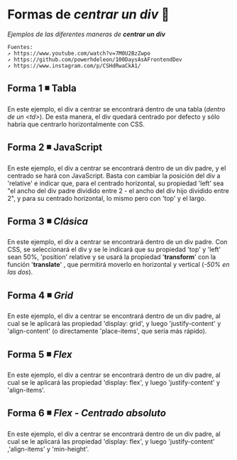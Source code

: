 # Formas de *centrar un div* 🤡

_Ejemplos de las diferentes maneras de **centrar un div**_

```text
Fuentes:
↗ https://www.youtube.com/watch?v=7M0U2BzZwpo
↗ https://github.com/powerhdeleon/100DaysAsAFrontendDev
↗ https://www.instagram.com/p/CSHdRwaCkA1/
```

## Forma 1 ◾ Tabla

En este ejemplo, el div a centrar se encontrará dentro de una tabla (_dentro de un \<td>_). De esta manera, el div quedará centrado por defecto y sólo habría que centrarlo horizontalmente con CSS.

## Forma 2 ◾ JavaScript

En este ejemplo, el div a centrar se encontrará dentro de un div padre, y el centrado se hará con JavaScript. Basta con cambiar la posición del div a 'relative' e indicar que, para el centrado horizontal, su propiedad 'left' sea "el ancho del div padre dividido entre 2 - el ancho del div hijo dividido entre 2", y para su centrado horizontal, lo mismo pero con 'top' y el largo.

## Forma 3 ◾ *Clásica*

En este ejemplo, el div a centrar se encontrará dentro de un div padre. Con CSS, se seleccionará el div y se le indicará que su propiedad 'top' y 'left' sean 50%, 'position' relative y se usará la propiedad '**transform**' con la función '**translate**' , que permitirá moverlo en horizontal y vertical (_-50% en las dos_).

## Forma 4 ◾ *Grid*

En este ejemplo, el div a centrar se encontrará dentro de un div padre, al cual se le aplicará las propiedad 'display: grid', y luego 'justify-content' y 'align-content' (o directamente 'place-items', que sería más rápido).

## Forma 5 ◾ *Flex*

En este ejemplo, el div a centrar se encontrará dentro de un div padre, al cual se le aplicará las propiedad 'display: flex', y luego 'justify-content' y 'align-items'.

## Forma 6 ◾ *Flex - Centrado absoluto*

En este ejemplo, el div a centrar se encontrará dentro de un div padre, al cual se le aplicará las propiedad 'display: flex', y luego 'justify-content' ,'align-items' y 'min-height'.
